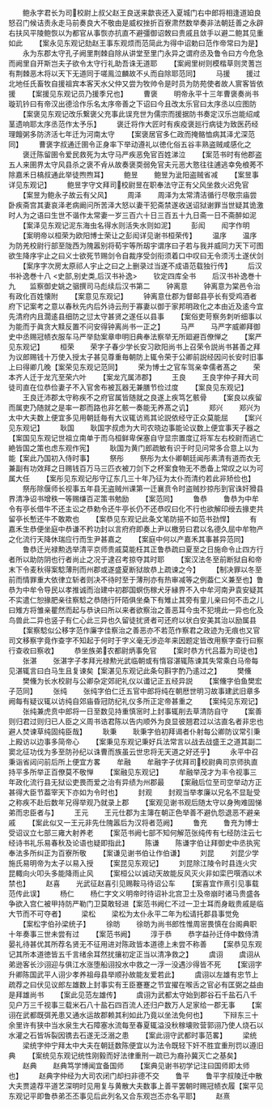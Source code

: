 <!-- { "loadSidebar": true } -->
　　鲍永字君长为司校尉上叔父赵王良送来歙丧还入夏城门右中郎将相逢道廹良怒召门候诘责永走马前奏良大不敬由是威权挫折百寮肃然数举奏非法朝廷善之永辟右扶风平陵鲍恢以为都官从事恢亦抗直不避彊御诏敇曰贵戚且敛手以避二鲍其见重如此
　　【案永见东观记劾赵王事东观烦而范简此为得中诏勅曰范作帝常曰为是】
　　永为东郡太守孔子阙里荆棘自除从讲堂至里门永异之谓府丞及鲁令曰方今危急而阙里自开斯岂夫子欲令太守行礼助吾诛无道耶
　　【案阙里树则模楷草则灵蓍岂有荆棘恶木将以天下无道同于嗟鳯泣麟故不乆而自除耶范同】
　　马援
　　援过北地任氏畜牧自援祖宾本客天水父仲又尝为牧帅令是时员为防苑使者故人賔客皆依援
　　【案援见东观记员乃援季兄也】
　　曹褒
　　明帝永平十三年曹褒奏尚书璇玑钤曰有帝汉出德洽作乐名太序帝善之下诏曰今且改太乐官曰太序丞以应图防
　　【案褒见东观记改乐繋褒父充事此误充世为儒宗而援据防书奏定汉乐岂能绍咸茎遗响耶太序丞范作太予乐】
　　褒迁将作大匠时有疾疫褒廵行病徒为致医药经理饘粥多防济活七年迁为河南太守
　　【案褒居官多仁政而掩骼恤病其泽尤深范同】
　　曹褒字叔通迁圉令正身率下举动遵礼以徳化俗五谷丰熟盗贼咸感化之
　　褒迁陈留圉令爱民救死为太守马严疾恶免官百姓涕泣
　　【案范书时有他郡盗五人来圉界太守风县杀之褒不肻从故奏褒耎弱免官夫元恶大憝往往逋逃幸免桹莠不除嘉禾日槁叔通此举徒煦煦耳】
　　鲍昱
　　鲍昱为泚阳盗贼省减
　　【案昱事详见东观记】
　　鲍昱字守文拜司校尉昱在职奉法守正有父风坐救火迟免官
　　【案昱为鲍永子故云有父风】
　　周泽
　　周泽为太常清洁循行尽敬宗庙尝卧疾斋宫其妻哀泽老病阚问所苦泽大怒以妻干犯斋禁遂收送诏狱谢罪当世疑其诡激时人为之语曰生世不谐作太常妻一岁三百六十日三百五十九日斋一日不斋醉如泥
　　【案泽见东观记泥东海虫名得水则活失水则如泥】
　　彭闳
　　闳字作明
　　【案明帝以桓荣为欧阳博士荣让之彭闳详见谢书桓荣传】
　　温序
　　温序为防羌校尉行部至陇西为隗嚣别将荀宇等所刼宇谓序曰子若与我并威同力天下可图欲生降序宇止之曰义士欲死节赐剑令自裁序受剑衔须着口中叹曰无令须汚土遂伏剑
　　【案序字次房太原祁人宇止之曰之上删录过当遂不成语范载独行传】
　　后汉书补逸巻十八
<史部,别史类,后汉书补逸>
　　钦定四库全书
　　后汉书补逸巻十九　　监察御史姚之骃撰司马彪续后汉书第二
　　钟离意
　　钟离意为棠邑令治有政化百姓懐附
　　【案意见东观记】
　　钟离意仕郡为督邮县亭长有受鸡酒者府下记案考之意以春秋先内后外诗云刑于寡妻以御于家邦明政化之本由近及逺今宜先清府内且濶逺县细防之愆太守甚贤之遂任以县事
　　【案俗吏苛察务刺听细事以为能而于眞贪大黩反置不问安得钟离尚书一正之】
　　马严
　　马严字威卿拜御史中丞赐冠帻衣服车马严举劾案章申明旧典奉法察举无所廻避百僚惮之
　　【案严见东观记】
　　桓荣
　　荣字子春少学长安习欧阳尚书上召荣令説尚书甚善之拜为议郎赐钱十万使入授太子甚见尊重毎朝防上辄令荣于公卿前説经因问长安时旧事上曰得卿几晚【案荣见东观记范同】
　　荣为博士之官车驾亲幸儒者髙之
　　荣本齐人迁于龙亢至荣六叶
　　【案龙亢属沛郡】
　　王良
　　王良字仲子拜大司徒司直在位恭俭妻子不入官舍布被瓦器无兼膳节俭过度
　　【案良见东观记】
　　王良迁沛郡太守称疾不之府官属皆随就之良遂上疾笃乞骸骨
　　【案良以疾留而属吏乃随就之是率一郡而路也非乞骸一奏能无养髙之讥】
　　郑兴
　　郑兴为太中大夫数上便宜多见用朝廷毎有大议辄访焉其论説依经守正众莫能屈
　　【案兴见东观记】
　　耿国
　　耿国字叔虑为大司农晓边事能论议数上便宜事天子器之【案国见东观记世祖立南单于而乌桓鲜卑保塞自守显宗置度辽将军左右校尉而逃亡絶皆国之策也虑东观作宪】
　　耿国为黄门郎疏敏有识于时见问常多合意上以为能【案此乃国初入侍时事】
　　祭彤
　　祭彤为太仆卿朝廷闻彤素清有道而衣无兼副有功效拜之日赐钱百万马三匹衣被刀剑下之杯案食物无不悉备上常叹之以为可属大任
　　【案彤见东观记彤守辽东几三十年乃征为太仆而清约若此非矫俭也】
　　祭彤除偃师长视事五年县无盗贼州课第一迁襄贲令时盗贼抄掠彤到官诛奸猾县界清净诏书增秩一等赐缣百疋策书勉励
　　【案范同】
　　鲁恭
　　鲁恭为中牟令有亭长借牛不还主讼之恭勅令还牛亭长仍不还恭叹曰化不行也欲解印绶去掾吏共留亭长慙还牛不敢欺也
　　【案恭见东观记此条文笔防挹不如范书劲悍】
　　有嘉禾生恭便坐庭中恭谦不矜功封以言府府即奏上尹以檄劳曰君以名德久屈中牟物产之化流行天降休瑞应行而生尹甚嘉之
　　【案庭中何以产嘉禾其事甚异范同】
　　鲁恭迁光禄勲选举清平京师贵戚莫能枉其正鲁恭疏曰夏至之日施命令止四方行者所以助防阴也行者尚止之况于逮召考掠夺其时耶
　　【案汉法冬至前断狱自和帝末下令麦秋得案騐薄刑而州郡或遂盛夏断狱故恭上疏谏之今】
　　【制决罪以冬至前而情罪重大依律立斩者则决不待时至于薄刑亦有热审减等之例葢仁义兼至也】鲁恭为中牟令导民以孝推诚而治建中初郡国螟伤稼犬牙縁界不入中牟河南尹袁安疑其不实遣仁恕掾肥亲往察騐之恭随行阡陌俱坐桑下有雉止其旁有童儿亲曰何不击之儿曰雉方将雏亲瞿然而起与恭诀曰所以来者欲察治之善恶耳今虫不犯境此一异也化及鸟兽此二异也竖子有仁心此三异也久留徒扰贤者可还府以状白安美其治以励属县
　　【案察騐似公移字范作廉字佳察治之善恶亦不若范作察君之政迹为无痕也又官司文移察字竟作查字不知起于何时于字义毫无渉迩年来因题定皆改用察字查行曰察行查收曰察收】
　　恭坐族弟农都尉炳事免官
　　【案时恭方代吕葢为司徒也】
　　张湛
　　张湛字子孝拜光禄勲光武临朝或有惰容湛辄陈谏其失常乘白马帝每见湛辄言曰白马生且复谏矣【案湛见东观记此条句斟字酌乃逺过之】
　　樊儵
　　樊儵为长水校尉与公卿杂定郊祀礼仪以谶记正五经异説
　　【案儵字伯鱼樊宏子范同】
　　张纯
　　张纯字伯仁迁五官中郎将纯在朝厯世明习故事建武旧章多阙每有疑议辄以访纯自郊庙昏冠防纪礼仪多所正定帝甚重之
　　【案纯见东观记】
　　张纯兼虎贲中郎将一日至数见持重慎宻时上封事辄削去草清防自守
　　【案善则归君过则归已人臣之义周书诰君陈以告内顺外为良显彼翘君过以沽直名者非忠也避人焚谏草纯固纯臣哉】
　　耿秉
　　耿秉字伯初拜谒者仆射每公卿防议常引秉上殿访以边事多简帝心
　　【案秉见东观记秉好兵法常言以战去战盛王之道其副二窦北征功伐为多至防孙纪以诛曹而族虽云世忠将无天道之好还乎】
　　永平中召秉诣省闼问前后所上便宜方畧
　　牟融
　　牟融字子优拜司校尉典司京师执直持平多所举正百僚莫不敬惮
　　【案融见东观记】
　　牟融举茂才为丰令视事三年政化流行县无狱讼吏畏而爱之治有异绩为州郡最
　　【案融后位至司空举动方正甚得大臣节葢宰天下亦如为令时也】
　　封观
　　封观当举孝廉以兄名不显耻受之称疾不赴后数年兄得举观乃就录上郡
　　【案观见谢书观后随太守以身殉难固悌弟而忠臣者与】
　　王元
　　王元仕郡为主簿在朝正色举善不避仇怨退恶不避亲戚
　　【案此似又一王元非先仕隗嚣后为汉将者范阙】
　　鲁充
　　鲁充为博士受诏议立七部三雍大射养老
　　【案范书阙七部不知何解范张纯传有七经防注云七经诗书礼乐易春秋及论语也疑即指此】
　　陈谦
　　陈谦字伯让拜御史中丞执宪奉法多所纠正为百寮所敬
　　【案谦见谢书伯让作伯谦】
　　刘昆
　　刘昆少学施氏易明帝为太子以易入授
　　【案昆见东观记】
　　刘昆除江陵令时县连火灾昆輙向火叩头多能降雨止风
　　【案桓公以诚动天故能反风灭火非如栾巴噀酒以术禁也】
　　赵喜
　　光武征赵喜引见赐鞍马待诏公车
　　【案喜宜作熹引见事载范传此误】
　　杨仁
　　杨仁字文义明帝时待诏补北宫卫士及帝崩时诸马贵盛各争欲入宫仁被甲持防严勒门卫莫敢轻进【案范书阙仁不过一卫士耳而身戢贵戚是临大节而不可夺者】
　　梁松
　　梁松为太仆永平二年为松请托郡县事觉免
　　【案松字伯孙梁统子】
　　徐昉
　　徐昉为尚书郎性惟周宻畏慎在台阁典职十年奏事三世未尝有过
　　【案范书阙】
　　淳于恭
　　恭字益孙迁侍中数侍清晏礼待甚优其所荐名贤无不征用进对陈政皆本道德上未尝不称善
　　【案恭见东观记其所本道徳皆五千言绪余耳然扰攘初定正当以清净救之】
　　虞诩
　　虞诩从弟逊客长沙诩迎与俱江水涨堕船诩投水中救之一浮一没遇沙得皆不死
　　【案诩字升卿陈国武平人诩少孝养祖母县举顺孙故能友爱若此】
　　虞诩以左雄有忠节上疏荐之曰伏见议郎左雄数上封事实有王臣蹇蹇之节宜擢在喉舌之官必有匡弼之益由是拜雄尚书
　　【案此见范左雄传】
　　虞诩为武都太守始到郡谷石千盐石八千见户万三千视事三载米石八十盐石四百流人还归户数万人足家给一郡无事
　　【案诩在武都既弭羌患又通水运故郡赖其利如此乃竟以坐法免何也】
　　下辩东三十余里许有狭中当水泉生大石障塞水流每至春夏辄溢没秋稼壊败营郭诩乃使人烧石以水灌之石皆坼裂因镌去石遂无泛溺之患
　　【案此诩守武都时事范畧】
　　梁统
　　梁统字仲宁拜太中大夫在朝廷数陈便宜以为法令既轻下奸不胜宜重刑罚以遵旧典
　　【案统见东观记统性刚毅而好法律重刑一疏已为裔孙冀灭亡之基矣】
　　赵典
　　赵典笃学博闻宜备国师
　　【案典见谢书初学记注曰国师即太师也】
　　赵典字仲经为大司农闭门却扫非德不交
　　鲁平
　　鲁平字叔陵迁中散大夫贾逵荐平道艺深明时见用复与黄散大夫数事上善平罢朝时赐冠帻衣履【案平见东观记平即鲁恭弟丕丕事见后此列名又合东观岂丕亦名平耶】
　　赵熹
